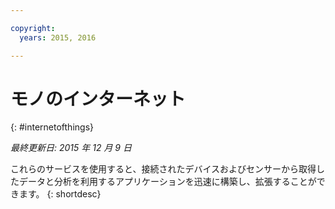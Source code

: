 ```yaml
---

copyright:
  years: 2015, 2016

---
```


# モノのインターネット
{: #internetofthings}

*最終更新日: 2015 年 12 月 9 日*

これらのサービスを使用すると、接続されたデバイスおよびセンサーから取得したデータと分析を利用するアプリケーションを迅速に構築し、拡張することができます。
{: shortdesc}



